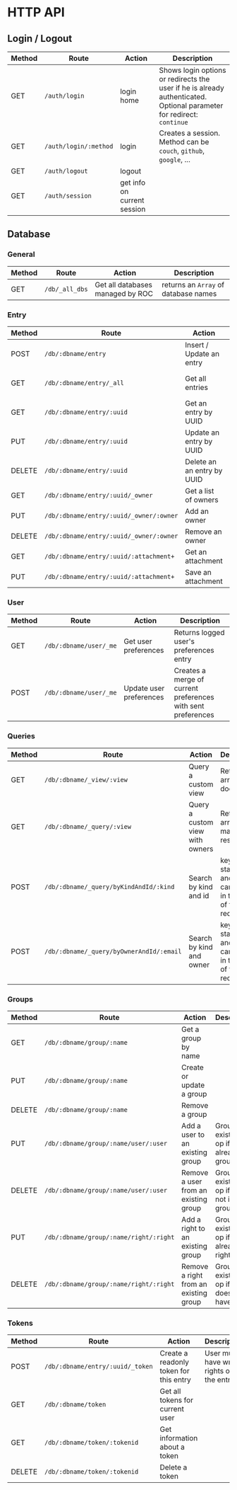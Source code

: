 # HTTP API

## Login / Logout

| Method | Route | Action | Description |
| ------ | ----- | ------ | ----------- |
| GET | `/auth/login` | login home | Shows login options or redirects the user if he is already authenticated.<br>Optional parameter for redirect: `continue` |
| GET | `/auth/login/:method` | login | Creates a session.<br>Method can be `couch`, `github`, `google`, ... |
| GET | `/auth/logout` | logout | |
| GET | `/auth/session` | get info on current session | |

## Database

### General

| Method | Route | Action | Description |
| ------ | ----- | ------ | ----------- |
| GET | `/db/_all_dbs` | Get all databases managed by ROC | returns an `Array` of database names |

### Entry

| Method | Route | Action | Description |
| ------ | ----- | ------ | ----------- |
| POST | `/db/:dbname/entry` | Insert / Update an entry | Based on _id or $id of the entry |
| GET | `/db/:dbname/entry/_all` | Get all entries | Returns an array of documents |
| GET | `/db/:dbname/entry/:uuid` | Get an entry by UUID | |
| PUT | `/db/:dbname/entry/:uuid` | Update an entry by UUID | |
| DELETE | `/db/:dbname/entry/:uuid` | Delete an an entry by UUID | |
| GET | `/db/:dbname/entry/:uuid/_owner` | Get a list of owners | |
| PUT | `/db/:dbname/entry/:uuid/_owner/:owner` | Add an owner | |
| DELETE | `/db/:dbname/entry/:uuid/_owner/:owner` | Remove an owner | |
| GET | `/db/:dbname/entry/:uuid/:attachment+` | Get an attachment | |
| PUT | `/db/:dbname/entry/:uuid/:attachment+` | Save an attachment | |

### User

| Method | Route | Action | Description |
| ------ | ----- | ------ | ----------- |
| GET | `/db/:dbname/user/_me` | Get user preferences | Returns logged user's preferences entry |
| POST | `/db/:dbname/user/_me` | Update user preferences | Creates a merge of current preferences with sent preferences |

### Queries

| Method | Route | Action | Description |
| ------ | ----- | ------ | ----------- |
| GET | `/db/:dbname/_view/:view` | Query a custom view | Returns an array of documents |
| GET | `/db/:dbname/_query/:view` | Query a custom view with owners | Returns an array of mapped results |
| POST | `/db/:dbname/_query/byKindAndId/:kind` | Search by kind and id | key, startkey and endkey can be set in the body of the request |
| POST | `/db/:dbname/_query/byOwnerAndId/:email` | Search by kind and owner | key, startkey and endkey can be set in the body of the request |

### Groups

| Method | Route | Action | Description |
| ------ | ----- | ------ | ----------- |
| GET | `/db/:dbname/group/:name` | Get a group by name | |
| PUT | `/db/:dbname/group/:name` | Create or update a group | |
| DELETE | `/db/:dbname/group/:name` | Remove a group | |
| PUT | `/db/:dbname/group/:name/user/:user` | Add a user to an existing group | Group must exist. No-op if user is already in group |
| DELETE | `/db/:dbname/group/:name/user/:user` | Remove a user from an existing group | Group must exist. No-op if user is not in group |
| PUT | `/db/:dbname/group/:name/right/:right` | Add a right to an existing group | Group must exist. No-op if group already has right |
| DELETE | `/db/:dbname/group/:name/right/:right` | Remove a right from an existing group | Group must exist. No-op if group does not have right |

### Tokens

| Method | Route | Action | Description |
| ------ | ----- | ------ | ----------- |
| POST | `/db/:dbname/entry/:uuid/_token` | Create a readonly token for this entry | User must have write rights on the entry |
| GET | `/db/:dbname/token` | Get all tokens for current user | |
| GET | `/db/:dbname/token/:tokenid` | Get information about a token | |
| DELETE | `/db/:dbname/token/:tokenid` | Delete a token | |
